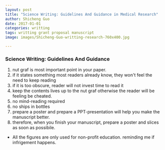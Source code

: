 ```yaml
---
layout: post
title: "Science Writing: Guidelines And Guidance in Medical Research"
author: Shicheng Guo
date: 2017-01-01
categories: writting
tags: writting grant proposal manuscript
image: images/Shicheng-Guo-writting-research-760x400.jpg	

---
```


### Science Writing: Guidelines And Guidance

1. nut graf is most important point in your paper.
2. if it states something most readers already know, they won't feel the need to keep reading
3. if it is too obscure, reader will not invest time to read it
4. keep the contents lives up to the nut graf otherwise the reader will be feeling be cheated.
5. no mind-reading required
6. no ships in bottles
7. prepare a poster and prepare a PPT-presentation will help you make the manuscript better. 
8. therefore, when you finish your manuscript, prepare a poster and slices as soon as possibile. 

* All the figures are only used for non-profit education. reminding me if infrigement happens.

